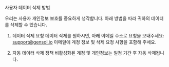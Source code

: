 사용자 데이터 삭제 방법


우리는 사용자 개인정보 보호를 중요하게 생각합니다. 아래 방법을 따라 귀하의 데이터를 삭제할 수 있습니다.

1. 데이터 삭제 요청
데이터 삭제를 원하시면, 아래 이메일 주소로 요청을 보내주세요:
support@gensol.io
이메일에 계정 정보 및 삭제 요청 사항을 포함해 주세요.

2. 자동 데이터 삭제 정책
비활성화된 계정 및 개인정보는 일정 기간 후 자동 삭제됩니다. 
